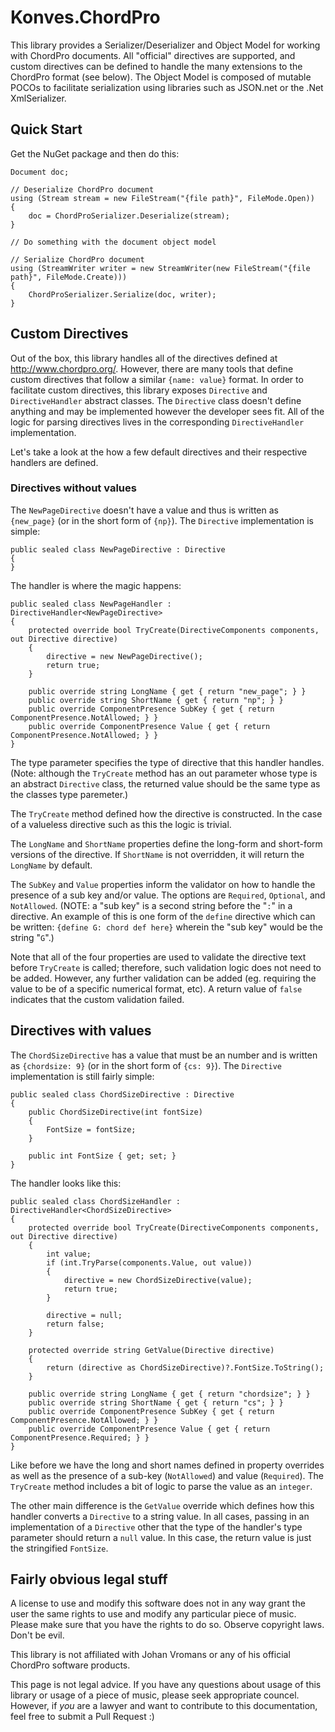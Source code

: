 # Konves.ChordPro

This library provides a Serializer/Deserializer and Object Model for working with
ChordPro documents.  All "official" directives are supported, and custom directives
can be defined to handle the many extensions to the ChordPro format (see below).
The Object Model is composed of mutable POCOs to facilitate serialization using 
libraries such as JSON.net or the .Net XmlSerializer.

## Quick Start

Get the NuGet package and then do this:

```CSharp
Document doc;

// Deserialize ChordPro document
using (Stream stream = new FileStream("{file path}", FileMode.Open))
{
    doc = ChordProSerializer.Deserialize(stream);
}

// Do something with the document object model

// Serialize ChordPro document
using (StreamWriter writer = new StreamWriter(new FileStream("{file path}", FileMode.Create)))
{
    ChordProSerializer.Serialize(doc, writer);
}
```

## Custom Directives
Out of the box, this library handles all of the directives defined at
http://www.chordpro.org/. However, there are many tools that define custom
directives that follow a similar `{name: value}` format.  In order to facilitate
custom directives, this library exposes `Directive` and `DirectiveHandler`
abstract classes.  The `Directive` class doesn't define anything and may be
implemented however the developer sees fit.  All of the logic for parsing 
directives lives in the corresponding `DirectiveHandler` implementation.

Let's take a look at the how a few default directives and their respective handlers
are defined.

### Directives without values

The `NewPageDirective` doesn't have a value and thus is written as `{new_page}`
(or in the short form of `{np}`).  The `Directive` implementation is simple:

```CSharp
public sealed class NewPageDirective : Directive
{
}
```

The handler is where the magic happens:

```CSharp
public sealed class NewPageHandler : DirectiveHandler<NewPageDirective>
{
    protected override bool TryCreate(DirectiveComponents components, out Directive directive)
    {
        directive = new NewPageDirective();
        return true;
    }

    public override string LongName { get { return "new_page"; } }
    public override string ShortName { get { return "np"; } }
    public override ComponentPresence SubKey { get { return ComponentPresence.NotAllowed; } }
    public override ComponentPresence Value { get { return ComponentPresence.NotAllowed; } }
}
```

The type parameter specifies the type of directive that this handler handles.  (Note: although
the `TryCreate` method has an out parameter whose type is an abstract `Directive` class,
the returned value should be the same type as the classes type paremeter.)

The `TryCreate` method defined how the directive is constructed.  In the case of a
valueless directive such as this the logic is trivial.

The `LongName` and `ShortName` properties define the long-form and short-form versions
of the directive.  If `ShortName` is not overridden, it will return the `LongName` by
default.

The `SubKey` and `Value` properties inform the validator on how to handle the presence
of a sub key and/or value.  The options are `Required`, `Optional`, and `NotAllowed`.
(NOTE: a "sub key" is a second string before the "`:`" in a directive.  An example of this
is one form of the `define` directive which can be written: `{define G: chord def here}`
wherein the "sub key" would be the string "`G`".)

Note that all of the four properties are used to validate the directive text before
`TryCreate` is called; therefore, such validation logic does not need to be added.
However, any further validation can be added (eg. requiring the value to be of a 
specific numerical format, etc). A return value of `false` indicates that the custom
validation failed.

## Directives with values

The `ChordSizeDirective` has a value that must be an number and is written as
`{chordsize: 9}` (or in the short form of `{cs: 9}`). The `Directive` implementation
is still fairly simple:

```CSharp
public sealed class ChordSizeDirective : Directive
{
    public ChordSizeDirective(int fontSize)
    {
        FontSize = fontSize;
    }

    public int FontSize { get; set; }
}
```

The handler looks like this:

```CSharp
public sealed class ChordSizeHandler : DirectiveHandler<ChordSizeDirective>
{
    protected override bool TryCreate(DirectiveComponents components, out Directive directive)
    {
        int value;
        if (int.TryParse(components.Value, out value))
        {
            directive = new ChordSizeDirective(value);
            return true;
        }

        directive = null;
        return false;
    }

    protected override string GetValue(Directive directive)
    {
        return (directive as ChordSizeDirective)?.FontSize.ToString();
    }

    public override string LongName { get { return "chordsize"; } }
    public override string ShortName { get { return "cs"; } }
    public override ComponentPresence SubKey { get { return ComponentPresence.NotAllowed; } }
    public override ComponentPresence Value { get { return ComponentPresence.Required; } }
}
```

Like before we have the long and short names defined in property overrides as well as
the presence of a sub-key (`NotAllowed`) and value (`Required`).  The `TryCreate`
method includes a bit of logic to parse the value as an `integer`.

The other main difference is the `GetValue` override which defines how this handler
converts a `Directive` to a string value.  In all cases, passing in an implementation
of a `Directive` other that the type of the handler's type parameter should return a `null`
value.  In this case, the return value is just the stringified `FontSize`.

## Fairly obvious legal stuff

A license to use and modify this software does not in any way grant the user the same
rights to use and modify any particular piece of music.  Please make sure that you
have the rights to do so.  Observe copyright laws. Don't be evil.

This library is not affiliated with Johan Vromans or any of his official ChordPro
software products.

This page is not legal advice.  If you have any questions about usage of this library
or usage of a piece of music, please seek appropriate councel.  However, if *you*
are a lawyer and want to contribute to this documentation, feel free to submit a
Pull Request :)